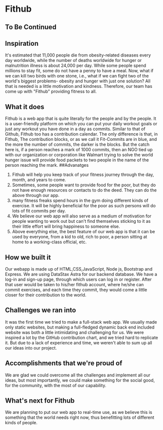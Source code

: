 # Fithub
## To Be Continued
## Inspiration
It's estimated that 11,000 people die from obesity-related diseases every day worldwide, while the number of deaths worldwide for hunger or malnutrition illness is about 24,000 per day. While some people spend millions to stay fit, some do not have a penny to have a meal. Now, what if we can kill two birds with one stone, i.e., what if we can fight two of the world's biggest problems- obesity and hunger with just one solution? All that is needed is a little motivation and kindness. Therefore, our team has come up with "Fithub" providing fitness to all.
## What it does
Fithub is a web app that is quite literally for the people and by the people. It is a user-friendly platform on which you can put your daily workout goals or just any workout you have done in a day as commits. Similar to that of Github, Fithub too has a contribution calendar. The only difference is that, in Fithub, The contribution blocks, or as we call it Fit-Commits are in blue, and the more the number of commits, the darker is the blocks. But the catch here is, if a person reaches a mark of 1000 commits, then an NGO tied up with our organization or corporation like Walmart trying to solve the world hunger issue will provide food packets to two people in the name of the person reaching the mark.
##Advanatges
1. Fithub will help you keep track of your fitness journey through the day, month, and years to come. 
2. Sometimes, some people want to provide food for the poor,  but they do not have enough resources or contacts to do the deed. They can do the above through our app.
3. many fitness freaks spend hours in the gym doing different kinds of exercise. It will be highly beneficial for the poor as such persons will do lots of fit commits per day.
4. We believe our web app will also serve as a medium of motivation for people wanting to work out but can't find themselves sticking to it as their little effort will bring happiness to someone else. 
5. Above everything else, the best feature of our web app is that it can be used by everyone, from a kid to old, rich to poor, a person sitting at home to a working-class official, etc.
## How we built it
Our webapp is made up of HTML,CSS,JavaScript, Node js, Bootstrap and Express.
We are using DataStax Astra for our backend database. 
We have a log-in and sign-up page, through which users can log in or register. After that user would be taken to his/her fithub account, where he/she can commit exercises, and each time they commit, they would come a little closer for their contribution to the world.

## Challenges we ran into
It was the first time we tried to make a full-stack web app. We usually made only static websites, but making a full-fledged dynamic back end included website was both a little intimidating and challenging for us.
We were inspired a lot by the GitHub contribution chart, and we tried hard to replicate it. But due to a lack of experience and time, we weren't able to sum up all our ideas into our project.
## Accomplishments that we're proud of
We are glad we could overcome all the challenges and implement all our ideas, but most importantly, we could make something for the social good, for the community, with the most of our capability.
## What's next for Fithub
We are planning to put our web app to real-time use, as we believe this is something that the world needs right now, thus benefitting lots of different kinds of people.

